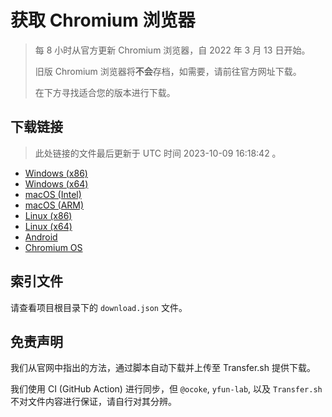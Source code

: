 # 获取 Chromium 浏览器

> 每 8 小时从官方更新 Chromium 浏览器，自 2022 年 3 月 13 日开始。
> 
> 旧版 Chromium 浏览器将**不会**存档，如需要，请前往官方网址下载。
>
> 在下方寻找适合您的版本进行下载。

## 下载链接

> 此处链接的文件最后更新于 UTC 时间 2023-10-09 16:18:42
。

- [Windows (x86)](https://transfer.sh/zTeczg2KRT/Win.zip)
- [Windows (x64)](https://transfer.sh/ObYH6UffqR/Win_x64.zip)
- [macOS (Intel)](https://transfer.sh/49RwPYNUjx/Mac.zip)
- [macOS (ARM)](https://transfer.sh/HHOXPpCCdc/Mac_Arm.zip)
- [Linux (x86)](https://transfer.sh/vQQGWlfXOS/Linux.zip)
- [Linux (x64)](https://transfer.sh/4jUJKQVoa9/Linux_x64.zip)
- [Android](https://transfer.sh/bYg3QG2Vl3/Android.zip)
- [Chromium OS](https://transfer.sh/bB1pQv6wcb/Linux_ChromiumOS_Full.zip)

## 索引文件

请查看项目根目录下的 `download.json` 文件。

## 免责声明

我们从官网中指出的方法，通过脚本自动下载并上传至 Transfer.sh 提供下载。

我们使用 CI (GitHub Action) 进行同步，但 `@ocoke`, `yfun-lab`, 以及 `Transfer.sh` 不对文件内容进行保证，请自行对其分辨。
